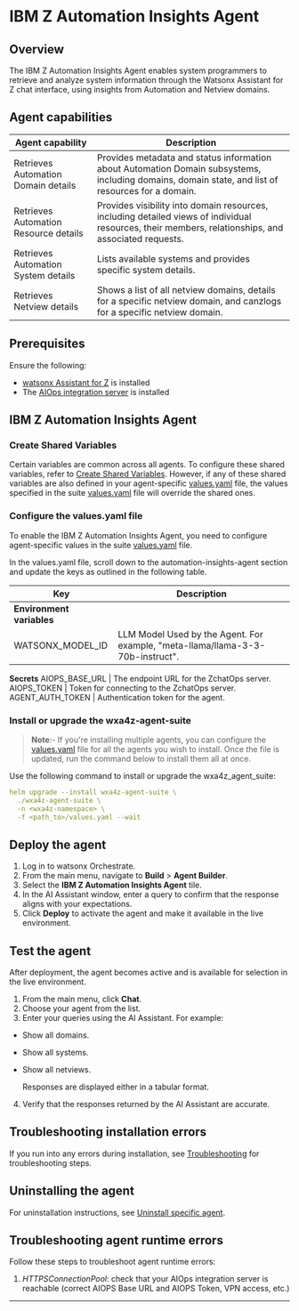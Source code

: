 # IBM Z Automation Insights Agent

## Overview
The IBM Z Automation Insights Agent enables system programmers to retrieve and analyze system information through the Watsonx Assistant for Z chat interface, using insights from Automation and Netview domains.

## Agent capabilities

| Agent capability                                 | Description                                                                                                                 |
| ------------------------------------------------ | --------------------------------------------------------------------------------------------------------------------------- |
| Retrieves Automation Domain details              | Provides metadata and status information about Automation Domain subsystems, including domains, domain state, and list of resources for a domain.                                            |
| Retrieves Automation Resource details            | Provides visibility into domain resources, including detailed views of individual resources, their members, relationships, and associated requests.      |
| Retrieves Automation System details              | Lists available systems and provides specific system details.                                |
| Retrieves Netview details                        | Shows a list of all netview domains, details for a specific netview domain, and canzlogs for a specific netview domain.                            |

## Prerequisites
Ensure the following:

- [watsonx Assistant for Z](https://www.ibm.com/docs/watsonx/waz/3.0.0?topic=install-premises-watsonx-orchestrate-watsonx-assistant-z) is installed
- The [AIOps integration server](https://www.ibm.com/docs/en/watsonx/waz/3.0.0?topic=deploying-configuring-aiops-your-cluster) is installed

## IBM Z Automation Insights Agent

### Create Shared Variables

Certain variables are common across all agents. To configure these shared variables, refer to [Create Shared Variables](../../README.md#1-global-settings).
However, if any of these shared variables are also defined in your agent-specific [values.yaml](/agent-helm-charts/automation-insight-agent/values.yaml) file, the values specified in the suite [values.yaml](/wxa4z-agent-suite/values.yaml) file will override the shared ones.

### Configure the values.yaml file

To enable the IBM Z Automation Insights Agent, you need to configure agent-specific values in the suite [values.yaml](/wxa4z-agent-suite/values.yaml) file.

In the values.yaml file, scroll down to the automation-insights-agent section and update the keys as outlined in the following table.

| Key       |            Description                  |
|------------------------------|-----------------------------------|
**Environment variables**                                                        |
WATSONX_MODEL_ID | LLM Model Used by the Agent. For example, "meta-llama/llama-3-3-70b-instruct".
**Secrets**
AIOPS_BASE_URL | The endpoint URL for the ZchatOps server.
AIOPS_TOKEN | Token for connecting to the ZchatOps server.
AGENT_AUTH_TOKEN | Authentication token for the agent.


### Install or upgrade the wxa4z-agent-suite

> **Note**:- If you're installing multiple agents, you can configure the [values.yaml](/wxa4z-agent-suite/values.yaml) file for all the agents you wish to install. Once the file is updated, run the command below to install them all at once.

Use the following command to install or upgrade the wxa4z_agent_suite:

```yaml
helm upgrade --install wxa4z-agent-suite \
  ./wxa4z-agent-suite \
  -n <wxa4z-namespace> \
  -f <path_to>/values.yaml --wait
```

## Deploy the agent

1. Log in to watsonx Orchestrate.
2. From the main menu, navigate to **Build** > **Agent Builder**.
3. Select the **IBM Z Automation Insights Agent** tile.
4. In the AI Assistant window, enter a query to confirm that the response aligns with your expectations.
5. Click **Deploy** to activate the agent and make it available in the live environment.


## Test the agent

After deployment, the agent becomes active and is available for selection in the live environment.

1. From the main menu, click **Chat**.
2. Choose your agent from the list.
3. Enter your queries using the AI Assistant.
   For example:

  - Show all domains.

  - Show all systems.

  - Show all netviews.

    Responses are displayed either in a tabular format.

4. Verify that the responses returned by the AI Assistant are accurate.


## Troubleshooting installation errors

If you run into any errors during installation, see [Troubleshooting](../../README.md#troubleshooting) for troubleshooting steps.


## Uninstalling the agent

For uninstallation instructions, see [Uninstall specific agent](../../README.md#uninstall-specific-agent).


## Troubleshooting agent runtime errors

Follow these steps to troubleshoot agent runtime errors:

1. _HTTPSConnectionPool_: check that your AIOps integration server is reachable (correct AIOPS Base URL and AIOPS Token, VPN access, etc.)

------------------------------------------------------------